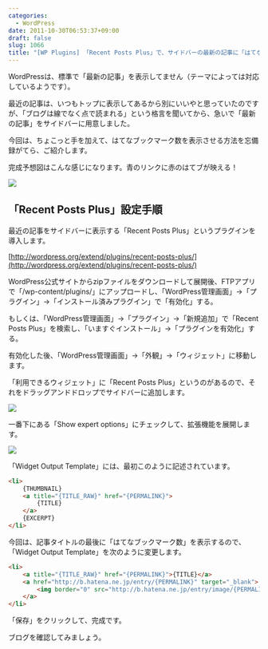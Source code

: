 ```yaml
---
categories:
  - WordPress
date: 2011-10-30T06:53:37+09:00
draft: false
slug: 1066
title: "[WP Plugins] 「Recent Posts Plus」で、サイドバーの最新の記事に「はてなブックマーク数」を表示する"
---
```


WordPressは、標準で「最新の記事」を表示してません（テーマによっては対応しているようです）。

最近の記事は、いつもトップに表示してあるから別にいいやと思っていたのですが、「ブログは線でなく点で読まれる」という格言を聞いてから、急いで「最新の記事」をサイドバーに用意しました。

今回は、ちょこっと手を加えて、はてなブックマーク数を表示させる方法を忘備録がてら、ご紹介します。

完成予想図はこんな感じになります。青のリンクに赤のはてブが映える！

![](/images/2011/10/1066_1.jpg)

## 「Recent Posts Plus」設定手順

最近の記事をサイドバーに表示する「Recent Posts Plus」というプラグインを導入します。

[http://wordpress.org/extend/plugins/recent-posts-plus/](http://wordpress.org/extend/plugins/recent-posts-plus/)

WordPress公式サイトからzipファイルをダウンロードして展開後、FTPアプリで「/wp-content/plugins/」にアップロードし、「WordPress管理画面」→「プラグイン」→「インストール済みプラグイン」で「有効化」する。

もしくは、「WordPress管理画面」→「プラグイン」→「新規追加」で「Recent Posts Plus」を検索し、「いますぐインストール」→「プラグインを有効化」する。

有効化した後、「WordPress管理画面」→「外観」→「ウィジェット」に移動します。

「利用できるウィジェット」に「Recent Posts Plus」というのがあるので、それをドラッグアンドドロップでサイドバーに追加します。

![](/images/2011/10/1066_2.jpg)

一番下にある「Show expert options」にチェックして、拡張機能を展開します。

![](/images/2011/10/1066_3.jpg)

「Widget Output Template」には、最初このように記述されています。

```html
<li>
    {THUMBNAIL}
    <a title="{TITLE_RAW}" href="{PERMALINK}">
        {TITLE}
    </a>
    {EXCERPT}
</li>
```

今回は、記事タイトルの最後に「はてなブックマーク数」を表示するので、「Widget Output Template」を次のように変更します。

```html
<li>
    <a title="{TITLE_RAW}" href="{PERMALINK}">{TITLE}</a> 
    <a href="http://b.hatena.ne.jp/entry/{PERMALINK}" target="_blank">
        <img border="0" src="http://b.hatena.ne.jp/entry/image/{PERMALINK}" />
    </a>
</li>
```

「保存」をクリックして、完成です。

ブログを確認してみましょう。
